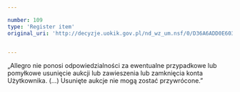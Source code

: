 ```yaml
---

number: 109
type: 'Register item'
original_uri: 'http://decyzje.uokik.gov.pl/nd_wz_um.nsf/0/D36A6ADD0E603496C12572DD00329419?OpenDocument'


---
```


„Allegro nie ponosi odpowiedzialności za ewentualne przypadkowe lub pomyłkowe usunięcie aukcji lub zawieszenia lub zamknięcia konta Użytkownika. (...) Usunięte aukcje nie mogą zostać przywrócone.”

